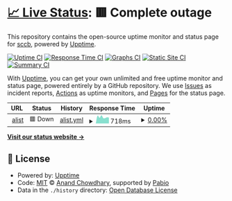 # [📈 Live Status](https://sccb.github.io/uptime): <!--live status--> **🟥 Complete outage**

This repository contains the open-source uptime monitor and status page for [sccb](https://sccb.github.io/uptime), powered by [Upptime](https://github.com/upptime/upptime).

[![Uptime CI](https://github.com/sccb/uptime/workflows/Uptime%20CI/badge.svg)](https://github.com/sccb/uptime/actions?query=workflow%3A%22Uptime+CI%22)
[![Response Time CI](https://github.com/sccb/uptime/workflows/Response%20Time%20CI/badge.svg)](https://github.com/sccb/uptime/actions?query=workflow%3A%22Response+Time+CI%22)
[![Graphs CI](https://github.com/sccb/uptime/workflows/Graphs%20CI/badge.svg)](https://github.com/sccb/uptime/actions?query=workflow%3A%22Graphs+CI%22)
[![Static Site CI](https://github.com/sccb/uptime/workflows/Static%20Site%20CI/badge.svg)](https://github.com/sccb/uptime/actions?query=workflow%3A%22Static+Site+CI%22)
[![Summary CI](https://github.com/sccb/uptime/workflows/Summary%20CI/badge.svg)](https://github.com/sccb/uptime/actions?query=workflow%3A%22Summary+CI%22)

With [Upptime](https://upptime.js.org), you can get your own unlimited and free uptime monitor and status page, powered entirely by a GitHub repository. We use [Issues](https://github.com/sccb/uptime/issues) as incident reports, [Actions](https://github.com/sccb/uptime/actions) as uptime monitors, and [Pages](https://sccb.github.io/uptime) for the status page.

<!--start: status pages-->
<!-- This summary is generated by Upptime (https://github.com/upptime/upptime) -->
<!-- Do not edit this manually, your changes will be overwritten -->
<!-- prettier-ignore -->
| URL | Status | History | Response Time | Uptime |
| --- | ------ | ------- | ------------- | ------ |
| <img alt="" src="https://icons.duckduckgo.com/ip3/zany25.serv00.net.ico" height="13"> [alist](https://zany25.serv00.net/) | 🟥 Down | [alist.yml](https://github.com/sccb/uptime/commits/HEAD/history/alist.yml) | <details><summary><img alt="Response time graph" src="./graphs/alist/response-time-week.png" height="20"> 718ms</summary><br><a href="https://sccb.github.io/uptime/history/alist"><img alt="Response time 709" src="https://img.shields.io/endpoint?url=https%3A%2F%2Fraw.githubusercontent.com%2Fsccb%2Fuptime%2FHEAD%2Fapi%2Falist%2Fresponse-time.json"></a><br><a href="https://sccb.github.io/uptime/history/alist"><img alt="24-hour response time 668" src="https://img.shields.io/endpoint?url=https%3A%2F%2Fraw.githubusercontent.com%2Fsccb%2Fuptime%2FHEAD%2Fapi%2Falist%2Fresponse-time-day.json"></a><br><a href="https://sccb.github.io/uptime/history/alist"><img alt="7-day response time 718" src="https://img.shields.io/endpoint?url=https%3A%2F%2Fraw.githubusercontent.com%2Fsccb%2Fuptime%2FHEAD%2Fapi%2Falist%2Fresponse-time-week.json"></a><br><a href="https://sccb.github.io/uptime/history/alist"><img alt="30-day response time 680" src="https://img.shields.io/endpoint?url=https%3A%2F%2Fraw.githubusercontent.com%2Fsccb%2Fuptime%2FHEAD%2Fapi%2Falist%2Fresponse-time-month.json"></a><br><a href="https://sccb.github.io/uptime/history/alist"><img alt="1-year response time 709" src="https://img.shields.io/endpoint?url=https%3A%2F%2Fraw.githubusercontent.com%2Fsccb%2Fuptime%2FHEAD%2Fapi%2Falist%2Fresponse-time-year.json"></a></details> | <details><summary><a href="https://sccb.github.io/uptime/history/alist">0.00%</a></summary><a href="https://sccb.github.io/uptime/history/alist"><img alt="All-time uptime 6.72%" src="https://img.shields.io/endpoint?url=https%3A%2F%2Fraw.githubusercontent.com%2Fsccb%2Fuptime%2FHEAD%2Fapi%2Falist%2Fuptime.json"></a><br><a href="https://sccb.github.io/uptime/history/alist"><img alt="24-hour uptime 0.00%" src="https://img.shields.io/endpoint?url=https%3A%2F%2Fraw.githubusercontent.com%2Fsccb%2Fuptime%2FHEAD%2Fapi%2Falist%2Fuptime-day.json"></a><br><a href="https://sccb.github.io/uptime/history/alist"><img alt="7-day uptime 0.00%" src="https://img.shields.io/endpoint?url=https%3A%2F%2Fraw.githubusercontent.com%2Fsccb%2Fuptime%2FHEAD%2Fapi%2Falist%2Fuptime-week.json"></a><br><a href="https://sccb.github.io/uptime/history/alist"><img alt="30-day uptime 0.00%" src="https://img.shields.io/endpoint?url=https%3A%2F%2Fraw.githubusercontent.com%2Fsccb%2Fuptime%2FHEAD%2Fapi%2Falist%2Fuptime-month.json"></a><br><a href="https://sccb.github.io/uptime/history/alist"><img alt="1-year uptime 6.72%" src="https://img.shields.io/endpoint?url=https%3A%2F%2Fraw.githubusercontent.com%2Fsccb%2Fuptime%2FHEAD%2Fapi%2Falist%2Fuptime-year.json"></a></details>

<!--end: status pages-->

[**Visit our status website →**](https://sccb.github.io/uptime)

## 📄 License

- Powered by: [Upptime](https://github.com/upptime/upptime)
- Code: [MIT](./LICENSE) © [Anand Chowdhary](https://anandchowdhary.com), supported by [Pabio](https://pabio.com)
- Data in the `./history` directory: [Open Database License](https://opendatacommons.org/licenses/odbl/1-0/)
